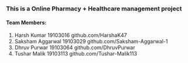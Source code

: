 ### This is a Online Pharmacy + Healthcare management project
#### Team Members:
1. Harsh Kumar 19103016 github.com/HarshaK47
2. Saksham Aggarwal 19103029 github.com/Saksham-Aggarwal-1
3. Dhruv Purwar 19103064 github.com/DhruvPurwar
4. Tushar Malik 19103113 github.com/Tushar-Malik113
